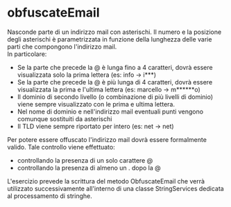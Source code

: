 # obfuscateEmail
Nasconde parte di un indirizzo mail con asterischi. Il numero e la posizione degli asterischi è parametrizzata in funzione della lunghezza delle varie parti che compongono l'indirizzo mail.  
In particolare:
+ Se la parte che precede la @ è lunga fino a 4 caratteri, dovrà essere visualizzata solo la prima lettera (es: info -> i***)
+ Se la parte che precede la @ è più lunga di 4 caratteri, dovrà essere visualizzata la prima e l'ultima lettera (es: marcello -> m******o)
+ Il dominio di secondo livello (o combinazione di più livelli di dominio) viene sempre visualizzato con le prima e ultima lettera.
+ Nel nome di dominio e nell'indirizzo mail eventuali punti vengono comunque sostituiti da asterischi
+ Il TLD viene sempre riportato per intero (es: net -> net)

Per potere essere offuscato l'indirizzo mail dovrà essere formalmente valido. 
Tale controllo viene effettuato:
+ controllando la presenza di un solo carattere @ 
+ controllando la presenza di almeno un . dopo la @

L'esercizio prevede la scrittura del metodo ObfuscateEmail che verrà utilizzato successivamente all'interno di una classe StringServices dedicata al processamento di stringhe.